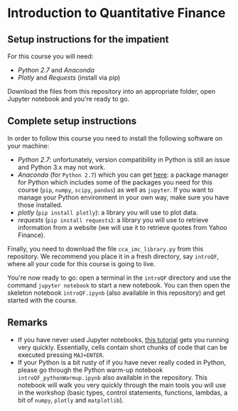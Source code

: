 # Introduction to Quantitative Finance

## Setup instructions for the impatient

For this course you will need:

* *Python 2.7* and *Anaconda*
* *Plotly* and *Requests* (install via pip)

Download the files from this repository into an appropriate folder, open Jupyter notebook and you're ready to go.

## Complete setup instructions

In order to follow this course you need to install the following software on
your machine:

* *Python 2.7*: unfortunately, version compatibility in Python is still an issue
and  Python 3.x may not work.
* *Anaconda* (for `Python 2.7`) which you can get [here](https://docs.continuum.io/anaconda/install):
a package manager for Python which includes some of the packages you need for
this course (`pip`, `numpy`, `scipy`, `pandas`) as well as `jupyter`. If you want to manage your
Python environment in your own way, make sure you have those installed.
* *plotly* (`pip install plotly`): a library you will use to plot data.
* *requests* (`pip install requests`): a library you will use to retrieve information from a website (we will use it to retrieve quotes from Yahoo Finance).

Finally, you need to download the file `cca_imc_library.py` from
this repository.
We recommend you place it in a fresh directory, say `introQF`, where all your code for this course is going to live.

You're now ready to go: open a terminal in the `introQF` directory and use the command `jupyter notebook` to start a new notebook. You can then open the skeleton notebook `introQF.ipynb` (also available in this repository) and get started with the course.

## Remarks

* If you have never used Jupyter notebooks, [this tutorial](http://jupyter.readthedocs.io/en/latest/running.html) gets you running very quickly. Essentially, cells contain short chunks of code that can be executed pressing `MAJ+ENTER`.
* If your Python is a bit rusty of if you have never really coded in Python, please go through the Python warm-up notebook `introQF_pythonWarmup.ipynb` also available in the repository. This notebook will walk you very quickly through the main tools you will use in the workshop (basic types, control statements, functions, lambdas, a bit of `numpy`, `plotly` and `matplotlib`).
